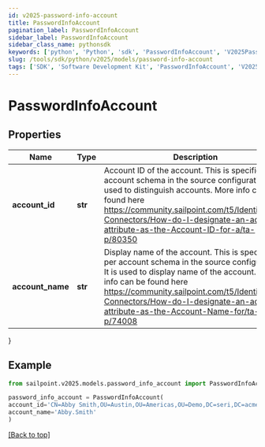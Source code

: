 ```yaml
---
id: v2025-password-info-account
title: PasswordInfoAccount
pagination_label: PasswordInfoAccount
sidebar_label: PasswordInfoAccount
sidebar_class_name: pythonsdk
keywords: ['python', 'Python', 'sdk', 'PasswordInfoAccount', 'V2025PasswordInfoAccount'] 
slug: /tools/sdk/python/v2025/models/password-info-account
tags: ['SDK', 'Software Development Kit', 'PasswordInfoAccount', 'V2025PasswordInfoAccount']
---
```


# PasswordInfoAccount


## Properties

Name | Type | Description | Notes
------------ | ------------- | ------------- | -------------
**account_id** | **str** | Account ID of the account. This is specified per account schema in the source configuration. It is used to distinguish accounts. More info can be found here https://community.sailpoint.com/t5/IdentityNow-Connectors/How-do-I-designate-an-account-attribute-as-the-Account-ID-for-a/ta-p/80350 | [optional] 
**account_name** | **str** | Display name of the account. This is specified per account schema in the source configuration. It is used to display name of the account. More info can be found here https://community.sailpoint.com/t5/IdentityNow-Connectors/How-do-I-designate-an-account-attribute-as-the-Account-Name-for/ta-p/74008 | [optional] 
}

## Example

```python
from sailpoint.v2025.models.password_info_account import PasswordInfoAccount

password_info_account = PasswordInfoAccount(
account_id='CN=Abby Smith,OU=Austin,OU=Americas,OU=Demo,DC=seri,DC=acme,DC=com',
account_name='Abby.Smith'
)

```
[[Back to top]](#) 

